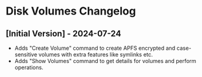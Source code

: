 # Disk Volumes Changelog

## [Initial Version] - 2024-07-24

- Adds "Create Volume" command to create APFS encrypted and case-sensitive volumes with extra features like symlinks etc.
- Adds "Show Volumes" command to get details for volumes and perform operations.
